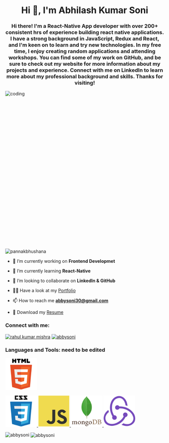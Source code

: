 
<!---
Abby/Testabby is a ✨ special ✨ repository because its `README.md` (this file) appears on your GitHub profile.
You can click the Preview link to take a look at your changes.
--->

<h1 align="center">Hi 👋, I'm Abhilash Kumar Soni</h1>
<h3 align="center">Hi there! I'm a React-Native App developer with over 200+ consistent hrs of experience building react native applications. I have a strong background in JavaScript, Redux and React, and I'm keen on to learn and try new technologies. In my free time, I enjoy creating random applications and attending workshops. You can find some of my work on GitHub, and be sure to check out my website for more information about my projects and experience. Connect with me on LinkedIn to learn more about my professional background and skills. Thanks for visiting!</h3>

<img align="right" alt="coding" width="100%" height="500px" src="https://www.sarvika.com/wp-content/uploads/2021/03/Backend-Developer-Python-GIF-Dribble.gif">


<p align="left"> <img src="https://komarev.com/ghpvc/?username=pannakbhushana&label=Profile%20views&color=0e75b6&style=flat" alt="pannakbhushana" /> </p>

- 🔭 I’m currently working on **Frontend Developmet**

- 🌱 I’m currently learning **React-Native**

- 👯 I’m looking to collaborate on **LinkedIn & GitHub**

- 👨‍💻 Have a look at my  <a href="https://abbysoni.github.io/abbysoni/">Portfolio</a> 

- 📫 How to reach me **abbysoni30@gmail.com** 

- 📄 Download my <a href="https://drive.google.com/file/d/1bVGehPGJXJk7DJ4eCheCw00Dvs0sP70d/view?usp=sharing">Resume</a> 

<h3 align="left">Connect with me:</h3>
<p align="left">
<!-- <a href="https://twitter.com/rahulku39403175" target="blank"><img align="center" src="https://raw.githubusercontent.com/rahuldkjain/github-profile-readme-generator/master/src/images/icons/Social/twitter.svg" alt="rahulku39403175" height="30" width="40" /></a> -->
<a href="https://linkedin.com/in/rahul kumar mishra" target="blank"><img align="center" src="https://raw.githubusercontent.com/rahuldkjain/github-profile-readme-generator/master/src/images/icons/Social/linked-in-alt.svg" alt="rahul kumar mishra" height="30" width="40" /></a>
<a href="https://codesandbox.io/u/abbysoni" target="blank"><img align="center" src="https://raw.githubusercontent.com/rahuldkjain/github-profile-readme-generator/master/src/images/icons/Social/codesandbox.svg" alt="abbysoni" height="30" width="40" /></a>


<h3 align="left">Languages and Tools: need to be edited</h3>
<a href="https://www.w3.org/html/" target="_blank" rel="noreferrer"> <img src="https://raw.githubusercontent.com/devicons/devicon/master/icons/html5/html5-original-wordmark.svg" alt="html5" width="100" height="100"/> </a>
<p align="left"> <a href="https://www.w3schools.com/css/" target="_blank" rel="noreferrer"> <img src="https://raw.githubusercontent.com/devicons/devicon/master/icons/css3/css3-original-wordmark.svg" alt="css3" width="100" height="100"/> </a> <a href="https://developer.mozilla.org/en-US/docs/Web/JavaScript" target="_blank" rel="noreferrer"> <img src="https://raw.githubusercontent.com/devicons/devicon/master/icons/javascript/javascript-original.svg" alt="javascript" width="100" height="100"/> </a> <a href="https://www.mongodb.com/" target="_blank" rel="noreferrer"> <img src="https://raw.githubusercontent.com/devicons/devicon/master/icons/mongodb/mongodb-original-wordmark.svg" alt="mongodb" width="100" height="100"/> </a>
<a href="https://redux.js.org" target="_blank" rel="noreferrer"> <img src="https://raw.githubusercontent.com/devicons/devicon/master/icons/redux/redux-original.svg" alt="redux" width="100" height="100"/> </a>  </p>


<p><img align="left" src="https://github-readme-stats.vercel.app/api/top-langs?username=abbysoni&show_icons=true&locale=en&layout=compact" alt="abbysoni" /></p>

<p>&nbsp;<img align="center" src="https://github-readme-stats.vercel.app/api?username=abbysoni&show_icons=true&locale=en" alt="abbysoni" /></p>

